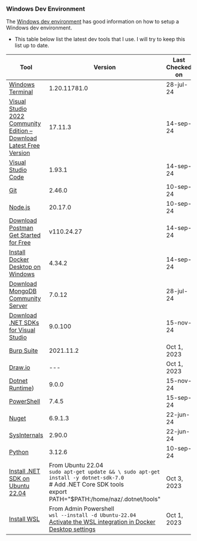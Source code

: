 ### Windows Dev Environment
The [Windows dev environment](https://learn.microsoft.com/en-us/windows/dev-environment/) has good information on how to setup a Windows dev environment.

- This table below list the latest dev tools that I use. I will try to keep this list up to date.

| Tool| Version | Last Checked on |
| --- | --- | --- |
| [Windows Terminal](https://www.microsoft.com/en-us/p/windows-terminal/9n0dx20hk701?activetab=pivot:overviewtab) |  1.20.11781.0 | 28-jul-24 |
| [Visual Studio 2022 Community Edition – Download Latest Free Version](https://visualstudio.microsoft.com/vs/community/) |  17.11.3 | 14-sep-24 |
| [Visual Studio Code](https://code.visualstudio.com/download) |  1.93.1 | 14-sep-24 |
| [Git](https://git-scm.com/downloads) |   2.46.0 | 10-sep-24 |
| [Node.js](https://nodejs.org/en/download/) |   20.17.0 | 10-sep-24 |
| [Download Postman Get Started for Free](https://www.postman.com/downloads/) |   v110.24.27 | 14-sep-24 |
| [Install Docker Desktop on Windows](https://docs.docker.com/docker-for-windows/install/) |  4.34.2 | 14-sep-24 |
| [Download MongoDB Community Server](https://www.mongodb.com/try/download/community) |  7.0.12 | 28-jul-24 |
| [Download .NET SDKs for Visual Studio](https://dotnet.microsoft.com/en-us/download/dotnet/9.0) |   9.0.100 | 15-nov-24 |
| [Burp Suite](https://portswigger.net/burp/communitydownload) |   2021.11.2 | Oct 1, 2023 |
| [Draw.io](https://app.diagrams.net/) |   --- | Oct 1, 2023 |
| [Dotnet Runtime](https://dotnet.microsoft.com/en-us/download/dotnet/9.0)) | 9.0.0 | 15-nov-24 |
| [PowerShell](https://docs.microsoft.com/en-us/powershell/) | 7.4.5 | 15-sep-24 |
| [Nuget]() |  6.9.1.3 | 22-jun-24 |
| [SysInternals]() |  2.90.0 | 22-jun-24 |
| [Python]() | 3.12.6 | 10-sep-24 |
| [Install .NET SDK on Ubuntu 22.04](https://learn.microsoft.com/en-us/dotnet/core/install/linux-ubuntu-2204#install-net) |   From Ubuntu 22.04 <br> `sudo apt-get update && \ sudo apt-get install -y dotnet-sdk-7.0` <br> # Add .NET Core SDK tools <br> export PATH="$PATH:/home/naz/.dotnet/tools"| Oct 3, 2023 |
| [Install WSL](https://learn.microsoft.com/en-us/windows/wsl/install#install-wsl-command) |   From Admin Powershell <br> `wsl --install -d Ubuntu-22.04` <br> [Activate the WSL integration in Docker Desktop settings](https://docs.docker.com/desktop/wsl/#turn-on-docker-desktop-wsl-2)| Oct 1, 2023 |
